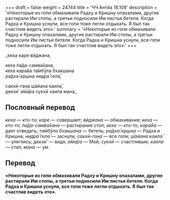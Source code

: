 +++
draft = false
weight = 24744
title = 'ЧЧ Антйа 18.108'
description = '«Некоторые из гопи обмахивали Радху и Кришну опахалами, другие растирали Им стопы, а третьи подносили Им листья бетеля. Когда Радха и Кришна уснули, все гопи тоже легли отдыхать. Я был так счастлив видеть это».'
summary = '«Некоторые из гопи обмахивали Радху и Кришну опахалами, другие растирали Им стопы, а третьи подносили Им листья бетеля. Когда Радха и Кришна уснули, все гопи тоже легли отдыхать. Я был так счастлив видеть это».'
+++

_кеха каре вӣджана,  
  
кеха па̄да-самва̄хана,  
кеха кара̄йа та̄мбӯла бхакшан̣а  
ра̄дха̄-кр̣шн̣а нидра̄ гела̄,  
  
сакхӣ-ган̣а ш́айана каила̄,  
декхи’ а̄ма̄ра сукхӣ хаила мана_

## Пословный перевод

_кеха_ — кто-то; _каре_ — совершает; _вӣджана_ — обмахивание; _кеха_ — кто-то; _па̄да_\-_самва̄хана_ — растирание стоп; _кеха_ — кто-то; _кара̄йа_ — дает отведать; _та̄мбӯла_ _бхакшан̣а_ — бетель; _ра̄дха̄_\-_кр̣шн̣а_ — Радха и Кришна; _нидра̄_ _гела̄_ — заснули; _сакхӣ_\-_ган̣а_ — все _гопи_; _ш́айана_ _каила̄_ — улеглись; _декхи’_ — видя; _а̄ма̄ра_ — Мой; _сукхӣ_ — счастливым; _хаила_ — стал; _мана_ — ум.

## Перевод

**«Некоторые из гопи обмахивали Радху и Кришну опахалами, другие растирали Им стопы, а третьи подносили Им листья бетеля. Когда Радха и Кришна уснули, все гопи тоже легли отдыхать. Я был так счастлив видеть это».**
